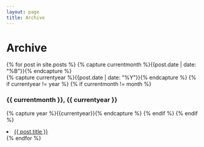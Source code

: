 ```yaml
---
layout: page
title: Archive
---
```


# Archive

{% for post in site.posts %}
  {% capture currentmonth %}{{post.date | date: "%B"}}{% endcapture %}	
  {% capture currentyear %}{{post.date | date: "%Y"}}{% endcapture %}
  {% if currentyear != year %}
    {% if currentmonth != month %}
      <h3>{{ currentmonth }}, {{ currentyear }}</h3>
      {% capture year %}{{currentyear}}{% endcapture %} 
    {% endif %}
  {% endif %}
  <li><a href="{{ post.url }}">{{ post.title }}</a></li>
{% endfor %}